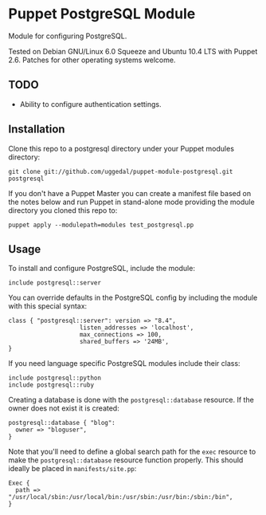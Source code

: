Puppet PostgreSQL Module
========================

Module for configuring PostgreSQL.

Tested on Debian GNU/Linux 6.0 Squeeze and Ubuntu 10.4 LTS with
Puppet 2.6. Patches for other operating systems welcome.


TODO
----

* Ability to configure authentication settings.


Installation
------------

Clone this repo to a postgresql directory under your Puppet
modules directory:

    git clone git://github.com/uggedal/puppet-module-postgresql.git postgresql

If you don't have a Puppet Master you can create a manifest file
based on the notes below and run Puppet in stand-alone mode
providing the module directory you cloned this repo to:

    puppet apply --modulepath=modules test_postgresql.pp


Usage
-----

To install and configure PostgreSQL, include the module:

    include postgresql::server

You can override defaults in the PostgreSQL config by including
the module with this special syntax:

    class { "postgresql::server": version => "8.4",
                        listen_addresses => 'localhost',
                        max_connections => 100,
                        shared_buffers => '24MB',
    }

If you need language specific PostgreSQL modules include their class:

    include postgresql::python
    include postgresql::ruby

Creating a database is done with the `postgresql::database` resource. If
the owner does not exist it is created:

    postgresql::database { "blog":
      owner => "bloguser",
    }

Note that you'll need to define a global search path for the `exec`
resource to make the `postgresql::database` resource function
properly. This should ideally be placed in `manifests/site.pp`:

    Exec {
      path => "/usr/local/sbin:/usr/local/bin:/usr/sbin:/usr/bin:/sbin:/bin",
    }
